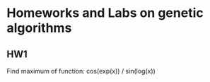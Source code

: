 # Homeworks and Labs on genetic algorithms

## HW1 

Find maximum of function: cos(exp(x)) / sin(log(x))


